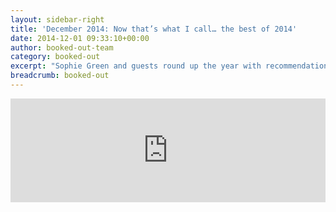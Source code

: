 ```yaml
---
layout: sidebar-right
title: 'December 2014: Now that’s what I call… the best of 2014'
date: 2014-12-01 09:33:10+00:00
author: booked-out-team
category: booked-out
excerpt: "Sophie Green and guests round up the year with recommendations from library staff and customers including <cite>The Unlikely Pilgrimage of Harold Fry</cite> by Rachel Joyce, <cite>The Miniaturist</cite> by Jessie Burton, Adam Fould’s <cite>In the Wolf’s Mouth</cite> and <cite>River Cottage Light and Easy – Healthy Recipes for Every Day</cite> by Hugh Fearnley-Whittingstall, plus the films <cite>Gravity</cite> and <cite>Philomena</cite>."
breadcrumb: booked-out
---
```

<iframe width="100%" height="166" scrolling="no" frameborder="no" src="https://w.soundcloud.com/player/?url=https%3A//api.soundcloud.com/tracks/182167367&amp;color=ff5500&amp;auto_play=false&amp;hide_related=false&amp;show_comments=true&amp;show_user=true&amp;show_reposts=false"></iframe>

